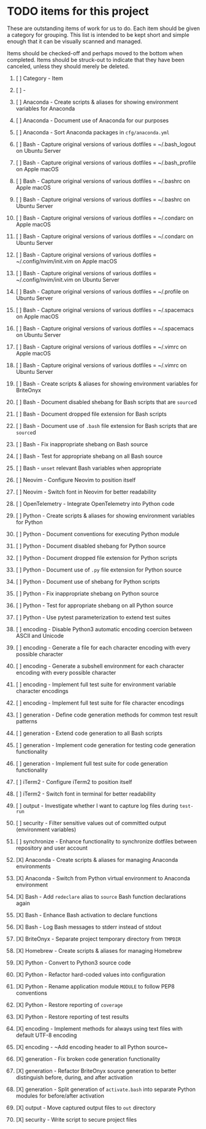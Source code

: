 # TODO items for this project
These are outstanding items of work
for us to do.
Each item
should be given a category for grouping.
This list
is intended to be kept short and simple enough
that it can be
visually scanned and managed.

Items should be checked-off
and perhaps moved to the bottom
when completed.
Items should be struck-out
to indicate that they have been canceled,
unless they should merely be deleted.

1. [ ] Category - Item
1. [ ] - 

1. [ ] Anaconda - Create scripts & aliases for showing environment variables for Anaconda
1. [ ] Anaconda - Document use of Anaconda for our purposes
1. [ ] Anaconda - Sort Anaconda packages in `cfg/anaconda.yml`
1. [ ] Bash - Capture original versions of various dotfiles = ~/.bash\_logout on Ubuntu Server
1. [ ] Bash - Capture original versions of various dotfiles = ~/.bash\_profile on Apple macOS
1. [ ] Bash - Capture original versions of various dotfiles = ~/.bashrc on Apple macOS
1. [ ] Bash - Capture original versions of various dotfiles = ~/.bashrc on Ubuntu Server
1. [ ] Bash - Capture original versions of various dotfiles = ~/.condarc on Apple macOS
1. [ ] Bash - Capture original versions of various dotfiles = ~/.condarc on Ubuntu Server
1. [ ] Bash - Capture original versions of various dotfiles = ~/.config/nvim/init.vim on Apple macOS
1. [ ] Bash - Capture original versions of various dotfiles = ~/.config/nvim/init.vim on Ubuntu Server
1. [ ] Bash - Capture original versions of various dotfiles = ~/.profile on Ubuntu Server
1. [ ] Bash - Capture original versions of various dotfiles = ~/.spacemacs on Apple macOS
1. [ ] Bash - Capture original versions of various dotfiles = ~/.spacemacs on Ubuntu Server
1. [ ] Bash - Capture original versions of various dotfiles = ~/.vimrc on Apple macOS
1. [ ] Bash - Capture original versions of various dotfiles = ~/.vimrc on Ubuntu Server
1. [ ] Bash - Create scripts & aliases for showing environment variables for BriteOnyx
1. [ ] Bash - Document disabled shebang for Bash scripts that are `source`d
1. [ ] Bash - Document dropped file extension for Bash scripts
1. [ ] Bash - Document use of `.bash` file extension for Bash scripts that are `source`d
1. [ ] Bash - Fix inappropriate shebang on Bash source
1. [ ] Bash - Test for appropriate shebang on all Bash source
1. [ ] Bash - `unset` relevant Bash variables when appropriate
1. [ ] Neovim - Configure Neovim to position itself
1. [ ] Neovim - Switch font in Neovim for better readability
1. [ ] OpenTelemetry - Integrate OpenTelemetry into Python code
1. [ ] Python - Create scripts & aliases for showing environment variables for Python
1. [ ] Python - Document conventions for executing Python module
1. [ ] Python - Document disabled shebang for Python source
1. [ ] Python - Document dropped file extension for Python scripts
1. [ ] Python - Document use of `.py` file extension for Python source
1. [ ] Python - Document use of shebang for Python scripts
1. [ ] Python - Fix inappropriate shebang on Python source
1. [ ] Python - Test for appropriate shebang on all Python source
1. [ ] Python - Use pytest parameterization to extend test suites
1. [ ] encoding - Disable Python3 automatic encoding coercion between ASCII and Unicode
1. [ ] encoding - Generate a file for each character encoding with every possible character
1. [ ] encoding - Generate a subshell environment for each character encoding with every possible character
1. [ ] encoding - Implement full test suite for environment variable character encodings
1. [ ] encoding - Implement full test suite for file character encodings
1. [ ] generation - Define code generation methods for common test result patterns
1. [ ] generation - Extend code generation to all Bash scripts
1. [ ] generation - Implement code generation for testing code generation functionality
1. [ ] generation - Implement full test suite for code generation functionality
1. [ ] iTerm2 - Configure iTerm2 to position itself
1. [ ] iTerm2 - Switch font in terminal for better readability
1. [ ] output - Investigate whether I want to capture log files during `test-run`
1. [ ] security - Filter sensitive values out of committed output (environment variables)
1. [ ] synchronize - Enhance functionality to synchronize dotfiles between repository and user account
1. [X] Anaconda - Create scripts & aliases for managing Anaconda environments
1. [X] Anaconda - Switch from Python virtual environment to Anaconda environment
1. [X] Bash - Add `redeclare` alias to `source` Bash function declarations again
1. [X] Bash - Enhance Bash activation to declare functions
1. [X] Bash - Log Bash messages to stderr instead of stdout
1. [X] BriteOnyx - Separate project temporary directory from `TMPDIR`
1. [X] Homebrew - Create scripts & aliases for managing Homebrew
1. [X] Python - Convert to Python3 source code
1. [X] Python - Refactor hard-coded values into configuration
1. [X] Python - Rename application module `MODULE` to follow PEP8 conventions
1. [X] Python - Restore reporting of `coverage`
1. [X] Python - Restore reporting of test results
1. [X] encoding - Implement methods for always using text files with default UTF-8 encoding
1. [X] encoding - ~Add encoding header to all Python source~
1. [X] generation - Fix broken code generation functionality
1. [X] generation - Refactor BriteOnyx source generation to better distinguish before, during, and after activation
1. [X] generation - Split generation of `activate.bash` into separate Python modules for before/after activation
1. [X] output - Move captured output files to `out` directory
1. [X] security - Write script to secure project files


